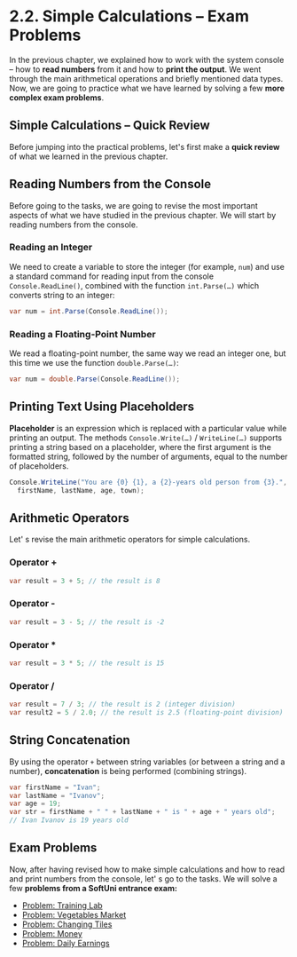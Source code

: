 # 2.2. Simple Calculations – Exam Problems

In the previous chapter, we explained how to work with the system console – how to **read numbers** from it and how to **print the output**. We went through the main arithmetical operations and briefly mentioned data types. Now, we are going to practice what we have learned by solving a few **more complex exam problems**.

## Simple Calculations – Quick Review

Before jumping into the practical problems, let's first make a **quick review** of what we learned in the previous chapter.

## Reading Numbers from the Console

Before going to the tasks, we are going to revise the most important aspects of what we have studied in the previous chapter. We will start by reading numbers from the console.

### Reading an Integer

We need to create a variable to store the integer (for example, `num`) and use a standard command for reading input from the console `Console.ReadLine()`, combined with the function `int.Parse(…)` which converts string to an integer:

```csharp
var num = int.Parse(Console.ReadLine());
```

### Reading a Floating-Point Number

We read a floating-point number, the same way we read an integer one, but this time we use the function `double.Parse(…)`:

```csharp
var num = double.Parse(Console.ReadLine());
```

## Printing Text Using Placeholders

**Placeholder** is an expression which is replaced with a particular value while printing an output. The methods `Console.Write(…)` / `WriteLine(…)` supports printing a string based on a placeholder, where the first argument is the formatted string, followed by the number of arguments, equal to the number of placeholders.

```csharp
Console.WriteLine("You are {0} {1}, a {2}-years old person from {3}.",
  firstName, lastName, age, town);
```

## Arithmetic Operators

Let' s revise the main arithmetic operators for simple calculations.

### Operator +

```csharp
var result = 3 + 5; // the result is 8
```

### Operator -

```csharp
var result = 3 - 5; // the result is -2
```

### Operator \*

```csharp
var result = 3 * 5; // the result is 15
```

### Operator /

```csharp
var result = 7 / 3; // the result is 2 (integer division)
var result2 = 5 / 2.0; // the result is 2.5 (floating-point division)
```

## String Concatenation

By using the operator `+` between string variables (or between a string and a number), **concatenation** is being performed (combining strings).

```csharp
var firstName = "Ivan";
var lastName = "Ivanov";
var age = 19;
var str = firstName + " " + lastName + " is " + age + " years old";
// Ivan Ivanov is 19 years old
```

## Exam Problems

Now, after having revised how to make simple calculations and how to read and print numbers from the console, let' s go to the tasks. We will solve a few **problems from a SoftUni entrance exam:**

* [Problem: Training Lab](training-lab.md)
* [Problem: Vegetables Market](vegetables-market.md)
* [Problem: Changing Tiles](change-tiles.md)
* [Problem: Money](money.md)
* [Problem: Daily Earnings](daily-earnings.md)
